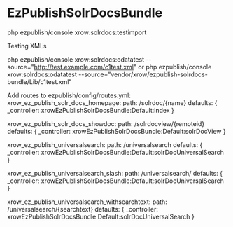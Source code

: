 EzPublishSolrDocsBundle
=======================

php ezpublish/console xrow:solrdocs:testimport


Testing XMLs

php ezpublish/console xrow:solrdocs:odatatest --source="http://test.example.com/c1test.xml"
or
php ezpublish/console xrow:solrdocs:odatatest --source="vendor/xrow/ezpublish-solrdocs-bundle/Lib/c1test.xml"


Add routes to ezpublish/config/routes.yml:
xrow_ez_publish_solr_docs_homepage:
    path:     /solrdoc/{name}
    defaults: { _controller: xrowEzPublishSolrDocsBundle:Default:index }

xrow_ez_publish_solr_docs_showdoc:
    path:     /solrdocview/{remoteid}
    defaults: { _controller: xrowEzPublishSolrDocsBundle:Default:solrDocView }
    
xrow_ez_publish_universalsearch:
    path:     /universalsearch
    defaults: { _controller: xrowEzPublishSolrDocsBundle:Default:solrDocUniversalSearch }
    
xrow_ez_publish_universalsearch_slash:
    path:     /universalsearch/
    defaults: { _controller: xrowEzPublishSolrDocsBundle:Default:solrDocUniversalSearch }
    
xrow_ez_publish_universalsearch_withsearchtext:
    path:     /universalsearch/{searchtext}
    defaults: { _controller: xrowEzPublishSolrDocsBundle:Default:solrDocUniversalSearch }